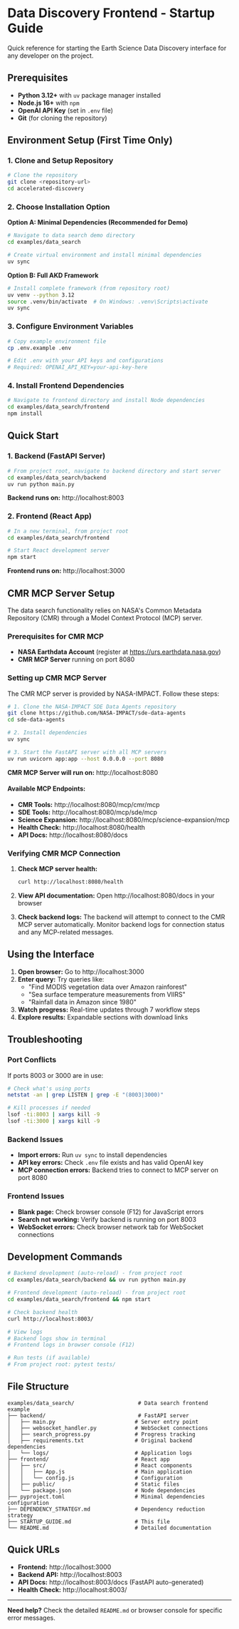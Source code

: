 # Data Discovery Frontend - Startup Guide

Quick reference for starting the Earth Science Data Discovery interface for any developer on the project.

## Prerequisites

- **Python 3.12+** with `uv` package manager installed
- **Node.js 16+** with `npm`
- **OpenAI API Key** (set in `.env` file)
- **Git** (for cloning the repository)

## Environment Setup (First Time Only)

### 1. Clone and Setup Repository

```bash
# Clone the repository
git clone <repository-url>
cd accelerated-discovery
```

### 2. Choose Installation Option

**Option A: Minimal Dependencies (Recommended for Demo)**
```bash
# Navigate to data search demo directory
cd examples/data_search

# Create virtual environment and install minimal dependencies
uv sync
```

**Option B: Full AKD Framework**
```bash
# Install complete framework (from repository root)
uv venv --python 3.12
source .venv/bin/activate  # On Windows: .venv\Scripts\activate
uv sync
```

### 3. Configure Environment Variables

```bash
# Copy example environment file
cp .env.example .env

# Edit .env with your API keys and configurations
# Required: OPENAI_API_KEY=your-api-key-here
```

### 4. Install Frontend Dependencies

```bash
# Navigate to frontend directory and install Node dependencies
cd examples/data_search/frontend
npm install
```

## Quick Start

### 1. Backend (FastAPI Server)

```bash
# From project root, navigate to backend directory and start server
cd examples/data_search/backend
uv run python main.py
```

**Backend runs on:** http://localhost:8003

### 2. Frontend (React App)

```bash
# In a new terminal, from project root
cd examples/data_search/frontend

# Start React development server
npm start
```

**Frontend runs on:** http://localhost:3000

## CMR MCP Server Setup

The data search functionality relies on NASA's Common Metadata Repository (CMR) through a Model Context Protocol (MCP) server.

### Prerequisites for CMR MCP

- **NASA Earthdata Account** (register at https://urs.earthdata.nasa.gov)
- **CMR MCP Server** running on port 8080

### Setting up CMR MCP Server

The CMR MCP server is provided by NASA-IMPACT. Follow these steps:

```bash
# 1. Clone the NASA-IMPACT SDE Data Agents repository
git clone https://github.com/NASA-IMPACT/sde-data-agents
cd sde-data-agents

# 2. Install dependencies
uv sync

# 3. Start the FastAPI server with all MCP servers
uv run uvicorn app:app --host 0.0.0.0 --port 8080
```

**CMR MCP Server will run on:** http://localhost:8080

#### Available MCP Endpoints:
- **CMR Tools:** http://localhost:8080/mcp/cmr/mcp
- **SDE Tools:** http://localhost:8080/mcp/sde/mcp
- **Science Expansion:** http://localhost:8080/mcp/science-expansion/mcp
- **Health Check:** http://localhost:8080/health
- **API Docs:** http://localhost:8080/docs

### Verifying CMR MCP Connection

1. **Check MCP server health:**
   ```bash
   curl http://localhost:8080/health
   ```

2. **View API documentation:**
   Open http://localhost:8080/docs in your browser

3. **Check backend logs:**
   The backend will attempt to connect to the CMR MCP server automatically. Monitor backend logs for connection status and any MCP-related messages.

## Using the Interface

1. **Open browser:** Go to http://localhost:3000
2. **Enter query:** Try queries like:
   - "Find MODIS vegetation data over Amazon rainforest"
   - "Sea surface temperature measurements from VIIRS"
   - "Rainfall data in Amazon since 1980"
3. **Watch progress:** Real-time updates through 7 workflow steps
4. **Explore results:** Expandable sections with download links

## Troubleshooting

### Port Conflicts
If ports 8003 or 3000 are in use:
```bash
# Check what's using ports
netstat -an | grep LISTEN | grep -E "(8003|3000)"

# Kill processes if needed
lsof -ti:8003 | xargs kill -9
lsof -ti:3000 | xargs kill -9
```

### Backend Issues
- **Import errors:** Run `uv sync` to install dependencies
- **API key errors:** Check `.env` file exists and has valid OpenAI key
- **MCP connection errors:** Backend tries to connect to MCP server on port 8080

### Frontend Issues
- **Blank page:** Check browser console (F12) for JavaScript errors
- **Search not working:** Verify backend is running on port 8003
- **WebSocket errors:** Check browser network tab for WebSocket connections

## Development Commands

```bash
# Backend development (auto-reload) - from project root
cd examples/data_search/backend && uv run python main.py

# Frontend development (auto-reload) - from project root
cd examples/data_search/frontend && npm start

# Check backend health
curl http://localhost:8003/

# View logs
# Backend logs show in terminal
# Frontend logs in browser console (F12)

# Run tests (if available)
# From project root: pytest tests/
```

## File Structure

```
examples/data_search/                    # Data search frontend example
├── backend/                             # FastAPI server
│   ├── main.py                         # Server entry point
│   ├── websocket_handler.py            # WebSocket connections
│   ├── search_progress.py              # Progress tracking
│   ├── requirements.txt                # Original backend dependencies
│   └── logs/                           # Application logs
├── frontend/                           # React app
│   ├── src/                            # React components
│   │   ├── App.js                      # Main application
│   │   └── config.js                   # Configuration
│   ├── public/                         # Static files
│   └── package.json                    # Node dependencies
├── pyproject.toml                      # Minimal dependencies configuration
├── DEPENDENCY_STRATEGY.md              # Dependency reduction strategy
├── STARTUP_GUIDE.md                    # This file
└── README.md                           # Detailed documentation
```

## Quick URLs

- **Frontend:** http://localhost:3000
- **Backend API:** http://localhost:8003
- **API Docs:** http://localhost:8003/docs (FastAPI auto-generated)
- **Health Check:** http://localhost:8003/

---

**Need help?** Check the detailed `README.md` or browser console for specific error messages.
